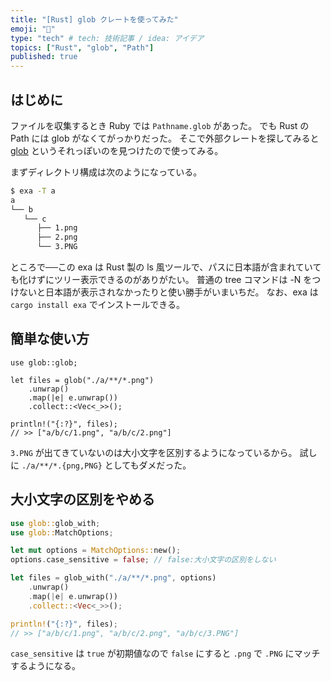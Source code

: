 ```yaml
---
title: "[Rust] glob クレートを使ってみた"
emoji: "🍣"
type: "tech" # tech: 技術記事 / idea: アイデア
topics: ["Rust", "glob", "Path"]
published: true
---
```


## はじめに

ファイルを収集するとき Ruby では `Pathname.glob` があった。
でも Rust の Path には glob がなくてがっかりだった。
そこで外部クレートを探してみると [glob](https://docs.rs/glob) というそれっぽいのを見つけたので使ってみる。

まずディレクトリ構成は次のようになっている。

```zsh
$ exa -T a
a
└── b
   └── c
      ├── 1.png
      ├── 2.png
      └── 3.PNG
```

ところで──この exa は Rust 製の ls 風ツールで、パスに日本語が含まれていても化けずにツリー表示できるのがありがたい。
普通の tree コマンドは -N をつけないと日本語が表示されなかったりと使い勝手がいまいちだ。
なお、exa は `cargo install exa` でインストールできる。

## 簡単な使い方

```rust:
use glob::glob;

let files = glob("./a/**/*.png")
    .unwrap()
    .map(|e| e.unwrap())
    .collect::<Vec<_>>();

println!("{:?}", files);
// >> ["a/b/c/1.png", "a/b/c/2.png"]
```

`3.PNG` が出てきていないのは大小文字を区別するようになっているから。
試しに `./a/**/*.{png,PNG}` としてもダメだった。


## 大小文字の区別をやめる

```rust
use glob::glob_with;
use glob::MatchOptions;

let mut options = MatchOptions::new();
options.case_sensitive = false; // false:大小文字の区別をしない

let files = glob_with("./a/**/*.png", options)
    .unwrap()
    .map(|e| e.unwrap())
    .collect::<Vec<_>>();

println!("{:?}", files);
// >> ["a/b/c/1.png", "a/b/c/2.png", "a/b/c/3.PNG"]
```

`case_sensitive` は `true` が初期値なので `false` にすると `.png` で `.PNG` にマッチするようになる。
